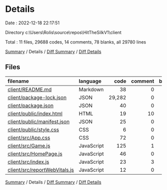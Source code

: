 # Details

Date : 2022-12-18 22:17:51

Directory c:\\Users\\Rolis\\source\\repos\\HitTheSilkV1\\client

Total : 11 files,  29688 codes, 14 comments, 78 blanks, all 29780 lines

[Summary](results.md) / Details / [Diff Summary](diff.md) / [Diff Details](diff-details.md)

## Files
| filename | language | code | comment | blank | total |
| :--- | :--- | ---: | ---: | ---: | ---: |
| [client/README.md](/client/README.md) | Markdown | 38 | 0 | 33 | 71 |
| [client/package-lock.json](/client/package-lock.json) | JSON | 29,282 | 0 | 1 | 29,283 |
| [client/package.json](/client/package.json) | JSON | 40 | 0 | 1 | 41 |
| [client/public/index.html](/client/public/index.html) | HTML | 19 | 10 | 1 | 30 |
| [client/public/manifest.json](/client/public/manifest.json) | JSON | 25 | 0 | 1 | 26 |
| [client/public/style.css](/client/public/style.css) | CSS | 6 | 0 | 1 | 7 |
| [client/src/App.css](/client/src/App.css) | CSS | 72 | 0 | 15 | 87 |
| [client/src/Game.js](/client/src/Game.js) | JavaScript | 125 | 1 | 12 | 138 |
| [client/src/HomePage.js](/client/src/HomePage.js) | JavaScript | 46 | 0 | 7 | 53 |
| [client/src/index.js](/client/src/index.js) | JavaScript | 23 | 3 | 4 | 30 |
| [client/src/reportWebVitals.js](/client/src/reportWebVitals.js) | JavaScript | 12 | 0 | 2 | 14 |

[Summary](results.md) / Details / [Diff Summary](diff.md) / [Diff Details](diff-details.md)